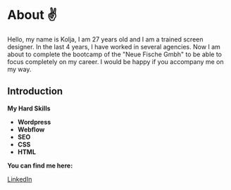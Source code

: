 # About ✌

Hello, my name is Kolja, I am 27 years old and I am a trained screen designer. In the last 4 years, I have worked in several agencies. Now I am about to complete the bootcamp of the "Neue Fische Gmbh" to be able to focus completely on my career. I would be happy if you accompany me on my way.

## Introduction

**My Hard Skills**

- **Wordpress**
- **Webflow**
- **SEO**
- **CSS**
- **HTML**

**You can find me here:**

[LinkedIn](https://www.linkedin.com/in/kolja-woide-2117b4140/)


<!--
**kwoide/kwoide** is a ✨ _special_ ✨ repository because its `README.md` (this file) appears on your GitHub profile.

Here are some ideas to get you started:

- 🔭 I’m currently working on ...
- 🌱 I’m currently learning ...
- 👯 I’m looking to collaborate on ...
- 🤔 I’m looking for help with ...
- 💬 Ask me about ...
- 📫 How to reach me: ...
- 😄 Pronouns: ...
- ⚡ Fun fact: ...
-->
